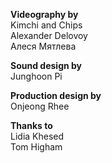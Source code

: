 **Videography by**  
Kimchi and Chips  
Alexander Delovoy  
Алеся Мятлева            
				
**Sound design by**  
Junghoon Pi
                
**Production design by**  
Onjeong Rhee
				
**Thanks to**  
Lidia Khesed  
Tom Higham